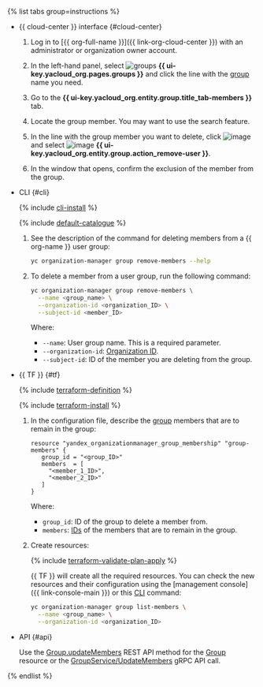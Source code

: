 {% list tabs group=instructions %}

- {{ cloud-center }} interface {#cloud-center}

  1. Log in to [{{ org-full-name }}]({{ link-org-cloud-center }}) with an administrator or organization owner account.

  1. In the left-hand panel, select ![groups](../../_assets/console-icons/persons.svg) **{{ ui-key.yacloud_org.pages.groups }}** and click the line with the [group](../../organization/concepts/groups.md) name you need.

  1. Go to the **{{ ui-key.yacloud_org.entity.group.title_tab-members }}** tab.

  1. Locate the group member. You may want to use the search feature.

  1. In the line with the group member you want to delete, click ![image](../../_assets/console-icons/ellipsis.svg) and select ![image](../../_assets/console-icons/trash-bin.svg) **{{ ui-key.yacloud_org.entity.group.action_remove-user }}**.

  1. In the window that opens, confirm the exclusion of the member from the group.

- CLI {#cli}

  {% include [cli-install](../../_includes/cli-install.md) %}

  {% include [default-catalogue](../../_includes/default-catalogue.md) %}

  1. See the description of the command for deleting members from a {{ org-name }} user group:

      ```bash
      yc organization-manager group remove-members --help
      ```
  
  1. To delete a member from a user group, run the following command:

      ```bash
      yc organization-manager group remove-members \
        --name <group_name> \
        --organization-id <organization_ID> \
        --subject-id <member_ID>
      ```

      Where:

      * `--name`: User group name. This is a required parameter.
      * `--organization-id`: [Organization ID](../../organization/operations/organization-get-id.md).
      * `--subject-id`: ID of the member you are deleting from the group.

- {{ TF }} {#tf}

  {% include [terraform-definition](../../_tutorials/_tutorials_includes/terraform-definition.md) %}

  {% include [terraform-install](../../_includes/terraform-install.md) %}

  1. In the configuration file, describe the [group](../../organization/concepts/groups.md) members that are to remain in the group:

     ```hcl
     resource "yandex_organizationmanager_group_membership" "group-members" {
        group_id = "<group_ID>"
        members  = [
          "<member_1_ID>",
          "<member_2_ID>"
        ]
     }
     ```

     Where:

     * `group_id`: ID of the group to delete a member from.
     * `members`: [IDs](../../organization/operations/users-get.md) of the members that are to remain in the group.
  1. Create resources:

     {% include [terraform-validate-plan-apply](../../_tutorials/_tutorials_includes/terraform-validate-plan-apply.md) %}

     {{ TF }} will create all the required resources. You can check the new resources and their configuration using the [management console]({{ link-console-main }}) or this [CLI](../../cli/) command:

     ```bash
     yc organization-manager group list-members \
       --name <group_name> \
       --organization-id <organization_ID>
     ```

- API {#api}

    Use the [Group.updateMembers](../../organization/api-ref/Group/updateMembers.md) REST API method for the [Group](../../organization/api-ref/Group/index.md) resource or the [GroupService/UpdateMembers](../../organization/api-ref/grpc/Group/updateMembers.md) gRPC API call.

{% endlist %}